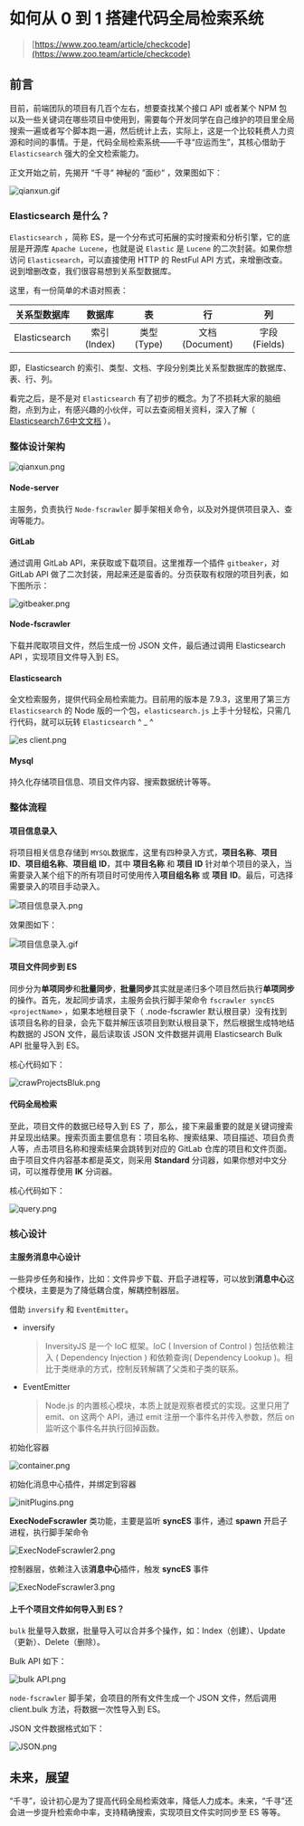 # 如何从 0 到 1 搭建代码全局检索系统

> [https://www.zoo.team/article/checkcode](https://www.zoo.team/article/checkcode)

## 前言

目前，前端团队的项目有几百个左右，想要查找某个接口 API 或者某个 NPM 包以及一些关键词在哪些项目中使用到，需要每个开发同学在自己维护的项目里全局搜索一遍或者写个脚本跑一遍，然后统计上去，实际上，这是一个比较耗费人力资源和时间的事情。于是，代码全局检索系统——千寻“应运而生”，其核心借助于 `Elasticsearch` 强大的全文检索能力。

正文开始之前，先揭开 “千寻“ 神秘的 ”面纱“ ，效果图如下：

![qianxun.gif](https://www.zoo.team/images/upload/upload_86679b0db5294e583633ad340c1223ac.gif)

### Elasticsearch 是什么？

`Elasticsearch` ，简称 ES，是一个分布式可拓展的实时搜索和分析引擎，它的底层是开源库 `Apache Lucene`，也就是说 `Elastic` 是 `Lucene` 的二次封装。如果你想访问 `Elasticsearch`，可以直接使用 HTTP 的 RestFul API 方式，来增删改查。说到增删改查，我们很容易想到关系型数据库。

这里，有一份简单的术语对照表：

| 关系型数据库  |   数据库    |     表     |       行       |      列      |
| :-----------: | :---------: | :--------: | :------------: | :----------: |
| Elasticsearch | 索引(Index) | 类型(Type) | 文档(Document) | 字段(Fields) |

即，Elasticsearch 的索引、类型、文档、字段分别类比关系型数据库的数据库、表、行、列。

看完之后，是不是对 `Elasticsearch` 有了初步的概念。为了不损耗大家的脑细胞，点到为止，有感兴趣的小伙伴，可以去查阅相关资料，深入了解（ [Elasticsearch7.6中文文档](https://www.kancloud.cn/yiyanan/elasticsearch_7_6/1651637) ）。

### 整体设计架构

![qianxun.png](https://www.zoo.team/images/upload/upload_3cf40bb03fd2bccca08df0a330272a2a.png)

#### Node-server

主服务，负责执行 `Node-fscrawler` 脚手架相关命令，以及对外提供项目录入、查询等能力。

#### GitLab

通过调用 GitLab API，来获取或下载项目。这里推荐一个插件 `gitbeaker`，对 GitLab API 做了二次封装，用起来还是蛮香的。分页获取有权限的项目列表，如下图所示：

![gitbeaker.png](https://www.zoo.team/images/upload/upload_1fc98b4ae29133075663f36645d38bd7.png)

#### Node-fscrawler

下载并爬取项目文件，然后生成一份 JSON 文件，最后通过调用 Elasticsearch API ，实现项目文件导入到 ES。

#### Elasticsearch

全文检索服务，提供代码全局检索能力。目前用的版本是 7.9.3，这里用了第三方 `Elasticsearch` 的 Node 版的一个包，`elasticsearch.js` 上手十分轻松，只需几行代码，就可以玩转 `Elasticsearch` ^ _ ^

![es client.png](https://www.zoo.team/images/upload/upload_46b50fd6a123739676a7d15738334d4d.png)

#### Mysql

持久化存储项目信息、项目文件内容、搜索数据统计等等。

### 整体流程

#### 项目信息录入

将项目相关信息存储到 `MYSQL`数据库，这里有四种录入方式，**项目名称**、**项目** **ID**、**项目组名称**、**项目组** **ID**，其中 **项目名称** 和 **项目** **ID** 针对单个项目的录入，当需要录入某个组下的所有项目时可使用传入**项目组名称** 或 **项目** **ID**。最后，可选择需要录入的项目手动录入。

![项目信息录入.png](https://www.zoo.team/images/upload/upload_19af4a85294e2c4da2f2ca8c05ed2c1e.png)

效果图如下：

![项目信息录入.gif](https://www.zoo.team/images/upload/upload_4562b5c8f26fb87e4b7c5f63c1d1dde6.gif)

#### 项目文件同步到 ES

同步分为**单项同步**和**批量同步**，**批量同步**其实就是递归多个项目然后执行**单项同步**的操作。首先，发起同步请求，主服务会执行脚手架命令 `fscrawler syncES <projectName>` ，如果本地根目录下（ .node-fscrawler 默认根目录）没有找到该项目名称的目录，会先下载并解压该项目到默认根目录下，然后根据生成特地结构数据的 JSON 文件，最后读取该 JSON 文件数据并调用 Elasticsearch Bulk API 批量导入到 ES。

核心代码如下：

![crawProjectsBluk.png](https://www.zoo.team/images/upload/upload_9285d6e8603a323b8fc0e5f27e69f3fd.png)

#### 代码全局检索

至此，项目文件的数据已经导入到 ES 了，那么，接下来最重要的就是关键词搜索并呈现出结果。搜索页面主要信息有：项目名称、搜索结果、项目描述、项目负责人等，点击项目名称和搜索结果会跳转到对应的 GitLab 仓库的项目和文件页面。由于项目文件内容基本都是英文，则采用 **Standard** 分词器，如果你想对中文分词，可以推荐使用 **IK** 分词器。

核心代码如下：

![query.png](https://www.zoo.team/images/upload/upload_4b2954cc3fa06c7eee7eb180055cbe66.png)

### 核心设计

#### 主服务消息中心设计

一些异步任务和操作，比如：文件异步下载、开启子进程等，可以放到**消息中心**这个模块，主要是为了降低耦合度，解耦控制器层。

借助 `inversify` 和 `EventEmitter`。

- inversify

  > InversityJS 是一个 IoC 框架。IoC ( Inversion of Control ) 包括依赖注入 ( Dependency Injection ) 和依赖查询( Dependency Lookup )。相比于类继承的方式，控制反转解耦了父类和子类的联系。

- EventEmitter

  > Node.js 的内置核心模块，本质上就是观察者模式的实现。这里只用了 emit、on 这两个 API，通过 emit 注册一个事件名并传入参数，然后 on 监听这个事件名并执行回掉函数。

初始化容器

![container.png](https://www.zoo.team/images/upload/upload_fba59a97350b7a195ee8116c03f39a34.png)

初始化消息中心插件，并绑定到容器

![initPlugins.png](https://www.zoo.team/images/upload/upload_b65263c636e6c64a8bd403565e2b9f9a.png)

**ExecNodeFscrawler** 类功能，主要是监听 **syncES** 事件，通过 **spawn** 开启子进程，执行脚手架命令

![ExecNodeFscrawler2.png](https://www.zoo.team/images/upload/upload_d6698a1c81a4ccc4264bf823b20c6abe.png)

控制器层，依赖注入该**消息中心**插件，触发 **syncES** 事件

![ExecNodeFscrawler3.png](https://www.zoo.team/images/upload/upload_2939321dcee73e73ea6647b6da5bf6d5.png)

#### 上千个项目文件如何导入到 ES？

`bulk` 批量导入数据，批量导入可以合并多个操作，如：Index（创建）、Update（更新）、Delete（删除）。

Bulk API 如下：

![bulk API.png](https://www.zoo.team/images/upload/upload_0182537f86cde4cb349936084ad40dc8.png)

`node-fscrawler` 脚手架，会项目的所有文件生成一个 JSON 文件，然后调用 client.bulk 方法，将数据一次性导入到 ES。

JSON 文件数据格式如下：

![JSON.png](https://www.zoo.team/images/upload/upload_c49ad6e5b0ef4efa11c9980dc188f66b.png)

## 未来，展望

“千寻”，设计初心是为了提高代码全局检索效率，降低人力成本。未来，“千寻”还会进一步提升检索命中率，支持精确搜索，实现项目文件实时同步至 ES 等等。